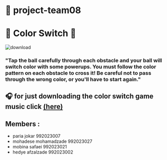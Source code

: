 #  :pushpin: **project-team08**   
# :confetti_ball: Color Switch :confetti_ball: 
![download](https://user-images.githubusercontent.com/79371450/116876552-e9c04900-ac31-11eb-9f68-51d7f918aa7e.png)
### "Tap the ball carefully through each obstacle and your ball will switch color with some powerups. You must follow the color pattern on each obstacle to cross it! Be careful not to pass through the wrong color, or you'll have to start again."
## :headphones: for just downloading the color switch game music click [(here)](https://downloads.khinsider.com/game-soundtracks/album/color-switch-mobile)
## Members :
- paria jokar 992023007
- mohadese mohamadzade 992023027
- mobina safaei 992023021
- hedye afzalzade 992023002
